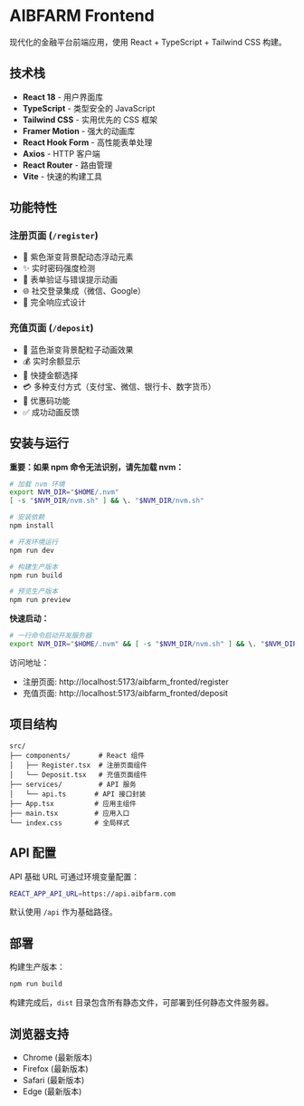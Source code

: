 # AIBFARM Frontend

现代化的金融平台前端应用，使用 React + TypeScript + Tailwind CSS 构建。

## 技术栈

- **React 18** - 用户界面库
- **TypeScript** - 类型安全的 JavaScript
- **Tailwind CSS** - 实用优先的 CSS 框架
- **Framer Motion** - 强大的动画库
- **React Hook Form** - 高性能表单处理
- **Axios** - HTTP 客户端
- **React Router** - 路由管理
- **Vite** - 快速的构建工具

## 功能特性

### 注册页面 (`/register`)
- 🎨 紫色渐变背景配动态浮动元素
- ✨ 实时密码强度检测
- 🔐 表单验证与错误提示动画
- 🌐 社交登录集成（微信、Google）
- 📱 完全响应式设计

### 充值页面 (`/deposit`)
- 💫 蓝色渐变背景配粒子动画效果
- 💰 实时余额显示
- 🎯 快捷金额选择
- 💳 多种支付方式（支付宝、微信、银行卡、数字货币）
- 🎁 优惠码功能
- ✅ 成功动画反馈

## 安装与运行

**重要：如果 npm 命令无法识别，请先加载 nvm：**

```bash
# 加载 nvm 环境
export NVM_DIR="$HOME/.nvm"
[ -s "$NVM_DIR/nvm.sh" ] && \. "$NVM_DIR/nvm.sh"

# 安装依赖
npm install

# 开发环境运行
npm run dev

# 构建生产版本
npm run build

# 预览生产版本
npm run preview
```

**快速启动：**
```bash
# 一行命令启动开发服务器
export NVM_DIR="$HOME/.nvm" && [ -s "$NVM_DIR/nvm.sh" ] && \. "$NVM_DIR/nvm.sh" && npm install && npm run dev
```

访问地址：
- 注册页面: http://localhost:5173/aibfarm_fronted/register
- 充值页面: http://localhost:5173/aibfarm_fronted/deposit

## 项目结构

```
src/
├── components/       # React 组件
│   ├── Register.tsx  # 注册页面组件
│   └── Deposit.tsx   # 充值页面组件
├── services/         # API 服务
│   └── api.ts       # API 接口封装
├── App.tsx          # 应用主组件
├── main.tsx         # 应用入口
└── index.css        # 全局样式
```

## API 配置

API 基础 URL 可通过环境变量配置：

```bash
REACT_APP_API_URL=https://api.aibfarm.com
```

默认使用 `/api` 作为基础路径。

## 部署

构建生产版本：

```bash
npm run build
```

构建完成后，`dist` 目录包含所有静态文件，可部署到任何静态文件服务器。

## 浏览器支持

- Chrome (最新版本)
- Firefox (最新版本)
- Safari (最新版本)
- Edge (最新版本)